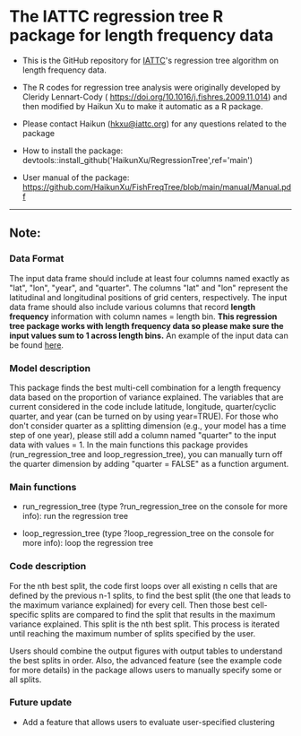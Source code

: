 # The IATTC regression tree R package for length frequency data

-   This is the GitHub repository for [IATTC](https://www.iattc.org/HomeENG.htm)'s regression tree algorithm on length frequency data.

-   The R codes for regression tree analysis were originally developed by Cleridy Lennart-Cody ( <https://doi.org/10.1016/j.fishres.2009.11.014>) and then modified by Haikun Xu to make it automatic as a R package.

-   Please contact Haikun ([hkxu\@iattc.org](mailto:hkxu@iattc.org)) for any questions related to the package

-   How to install the package: devtools::install_github('HaikunXu/RegressionTree',ref='main')

-   User manual of the package: <https://github.com/HaikunXu/FishFreqTree/blob/main/manual/Manual.pdf>

------------------------------------------------------------------------

## **Note:**

### Data Format

The input data frame should include at least four columns named exactly as "lat", "lon", "year", and "quarter". The columns "lat" and "lon" represent the latitudinal and longitudinal positions of grid centers, respectively. The input data frame should also include various columns that record **length frequency** information with column names = length bin. **This regression tree package works with length frequency data so please make sure the input values sum to 1 across length bins.** An example of the input data can be found [here](https://github.com/HaikunXu/RegressionTree/blob/main/demo/LF.RData).

### Model description

This package finds the best multi-cell combination for a length frequency data based on the proportion of variance explained. The variables that are current considered in the code include latitude, longitude, quarter/cyclic quarter, and year (can be turned on by using year=TRUE). For those who don't consider quarter as a splitting dimension (e.g., your model has a time step of one year), please still add a column named "quarter" to the input data with values = 1. In the main functions this package provides (run_regression_tree and loop_regression_tree), you can manually turn off the quarter dimension by adding "quarter = FALSE" as a function argument.

### Main functions

-   run_regression_tree (type ?run_regression_tree on the console for more info): run the regression tree

-   loop_regression_tree (type ?loop_regression_tree on the console for more info): loop the regression tree

### Code description

For the nth best split, the code first loops over all existing n cells that are defined by the previous n-1 splits, to find the best split (the one that leads to the maximum variance explained) for every cell. Then those best cell-specific splits are compared to find the split that results in the maximum variance explained. This split is the nth best split. This process is iterated until reaching the maximum number of splits specified by the user.

Users should combine the output figures with output tables to understand the best splits in order. Also, the advanced feature (see the example code for more details) in the package allows users to manually specify some or all splits.

### Future update

-   Add a feature that allows users to evaluate user-specified clustering
